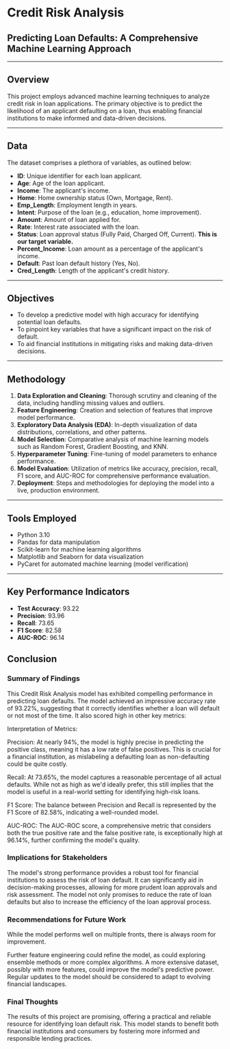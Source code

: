 
# Credit Risk Analysis
## Predicting Loan Defaults: A Comprehensive Machine Learning Approach

---

## Overview
This project employs advanced machine learning techniques to analyze credit risk in loan applications. The primary objective is to predict the likelihood of an applicant defaulting on a loan, thus enabling financial institutions to make informed and data-driven decisions.

---

## Data
The dataset comprises a plethora of variables, as outlined below:

- **ID**: Unique identifier for each loan applicant.
- **Age**: Age of the loan applicant.
- **Income**: The applicant's income.
- **Home**: Home ownership status (Own, Mortgage, Rent).
- **Emp_Length**: Employment length in years.
- **Intent**: Purpose of the loan (e.g., education, home improvement).
- **Amount**: Amount of loan applied for.
- **Rate**: Interest rate associated with the loan.
- **Status**: Loan approval status (Fully Paid, Charged Off, Current). **This is our target variable.**
- **Percent_Income**: Loan amount as a percentage of the applicant's income.
- **Default**: Past loan default history (Yes, No).
- **Cred_Length**: Length of the applicant's credit history.

---

## Objectives

- To develop a predictive model with high accuracy for identifying potential loan defaults.
- To pinpoint key variables that have a significant impact on the risk of default.
- To aid financial institutions in mitigating risks and making data-driven decisions.

---

## Methodology

1. **Data Exploration and Cleaning**: Thorough scrutiny and cleaning of the data, including handling missing values and outliers.
2. **Feature Engineering**: Creation and selection of features that improve model performance.
3. **Exploratory Data Analysis (EDA)**: In-depth visualization of data distributions, correlations, and other patterns.
4. **Model Selection**: Comparative analysis of machine learning models such as Random Forest, Gradient Boosting, and KNN.
5. **Hyperparameter Tuning**: Fine-tuning of model parameters to enhance performance.
6. **Model Evaluation**: Utilization of metrics like accuracy, precision, recall, F1 score, and AUC-ROC for comprehensive performance evaluation.
7. **Deployment**: Steps and methodologies for deploying the model into a live, production environment.

---

## Tools Employed

- Python 3.10
- Pandas for data manipulation
- Scikit-learn for machine learning algorithms
- Matplotlib and Seaborn for data visualization
- PyCaret for automated machine learning (model verification)

---

## Key Performance Indicators

- **Test Accuracy**: 93.22
- **Precision**: 93.96
- **Recall**: 73.65
- **F1 Score**: 82.58
- **AUC-ROC**: 96.14

## Conclusion

### Summary of Findings

This Credit Risk Analysis model has exhibited compelling performance in predicting loan defaults. The model achieved an impressive accuracy rate of 93.22%, suggesting that it correctly identifies whether a loan will default or not most of the time. It also scored high in other key metrics:

Interpretation of Metrics:

Precision: At nearly 94%, the model is highly precise in predicting the positive class, meaning it has a low rate of false positives. This is crucial for a financial institution, as mislabeling a defaulting loan as non-defaulting could be quite costly.

Recall: At 73.65%, the model captures a reasonable percentage of all actual defaults. While not as high as we'd ideally prefer, this still implies that the model is useful in a real-world setting for identifying high-risk loans.

F1 Score: The balance between Precision and Recall is represented by the F1 Score of 82.58%, indicating a well-rounded model.

AUC-ROC: The AUC-ROC score, a comprehensive metric that considers both the true positive rate and the false positive rate, is exceptionally high at 96.14%, further confirming the model's quality.

### Implications for Stakeholders

The model's strong performance provides a robust tool for financial institutions to assess the risk of loan default. It can significantly aid in decision-making processes, allowing for more prudent loan approvals and risk assessment. The model not only promises to reduce the rate of loan defaults but also to increase the efficiency of the loan approval process.

### Recommendations for Future Work

While the model performs well on multiple fronts, there is always room for improvement.

Further feature engineering could refine the model, as could exploring ensemble methods or more complex algorithms.
A more extensive dataset, possibly with more features, could improve the model's predictive power.
Regular updates to the model should be considered to adapt to evolving financial landscapes.

### Final Thoughts

The results of this project are promising, offering a practical and reliable resource for identifying loan default risk. This model stands to benefit both financial institutions and consumers by fostering more informed and responsible lending practices.
